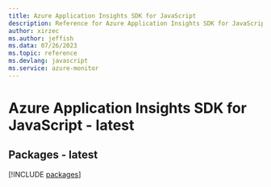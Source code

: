 ```yaml
---
title: Azure Application Insights SDK for JavaScript
description: Reference for Azure Application Insights SDK for JavaScript
author: xirzec
ms.author: jeffish
ms.data: 07/26/2023
ms.topic: reference
ms.devlang: javascript
ms.service: azure-monitor
---
```

# Azure Application Insights SDK for JavaScript - latest
## Packages - latest
[!INCLUDE [packages](application-insights-index.md)]